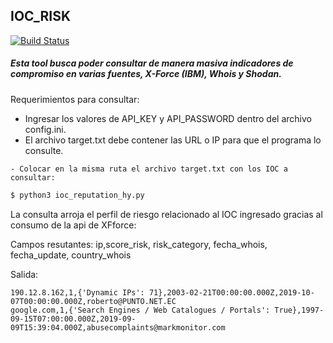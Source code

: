 ## IOC_RISK

[![Build Status](https://travis-ci.org/joemccann/dillinger.svg?branch=master)](https://desplieguedigital.com)

##### Esta tool busca poder consultar de manera masiva indicadores de compromiso en varias fuentes, X-Force (IBM), Whois y Shodan.


Requerimientos para consultar:

- Ingresar los valores de API_KEY y API_PASSWORD dentro del archivo config.ini.
- El archivo target.txt debe contener las URL o IP para que el programa lo consulte.

`- Colocar en la misma ruta el archivo target.txt con los IOC a consultar:`

```sh
$ python3 ioc_reputation_hy.py
```

La consulta arroja el perfil de riesgo relacionado al IOC ingresado gracias al consumo de la api de XFforce:

Campos resutantes:
ip,score_risk, risk_category, fecha_whois, fecha_update, country_whois

Salida:
```
190.12.8.162,1,{'Dynamic IPs': 71},2003-02-21T00:00:00.000Z,2019-10-07T00:00:00.000Z,roberto@PUNTO.NET.EC
google.com,1,{'Search Engines / Web Catalogues / Portals': True},1997-09-15T07:00:00.000Z,2019-09-09T15:39:04.000Z,abusecomplaints@markmonitor.com
```

